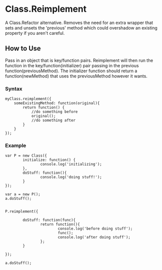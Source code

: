 Class.Reimplement
=======================

A Class.Refactor alternative. Removes the need for an extra wrapper that sets and unsets the 'previous' method which could overshadow an existing property if you aren't careful.

How to Use
------------

Pass in an object that is key/function pairs.  Reimplement will then run the function in the key/function(initializer) pair passing in the previous function(previousMethod). The initializer function should return a function(newMethod) that uses the previousMethod however it wants.

### Syntax

	myClass.reimplement({
		someExistingMethod: function(original){
			return function() {
				//do something before
				original();
				//do something after
			}
		}
	});

### Example

	var P = new Class({
			initialize: function() {
					console.log('initializing');
			},
			doStuff: function(){
					console.log('doing stuff!');
			}
	});

	var a = new P();
	a.doStuff();


	P.reimplement({
			
			doStuff: function(func){
					return function(){
							console.log('before doing stuff');
							func();
							console.log('after doing stuff');
					};
			}
			
	});

	a.doStuff();
